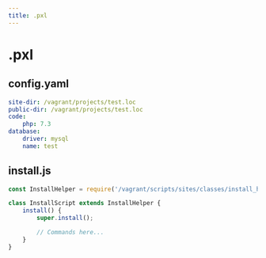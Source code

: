 ```yaml
---
title: .pxl
---
```


# .pxl

## config.yaml

```yaml
site-dir: /vagrant/projects/test.loc
public-dir: /vagrant/projects/test.loc
code:
    php: 7.3
database:
    driver: mysql
    name: test
```

## install.js

```js
const InstallHelper = require('/vagrant/scripts/sites/classes/install_helper');

class InstallScript extends InstallHelper {
    install() {
        super.install();

        // Commands here...
    }
}
```
